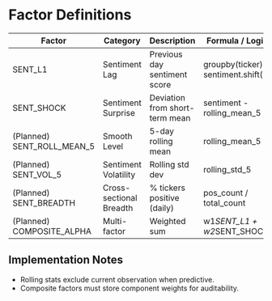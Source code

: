# Factor Definitions

| Factor | Category | Description | Formula / Logic | Notes |
|--------|----------|-------------|-----------------|-------|
| SENT_L1 | Sentiment Lag | Previous day sentiment score | groupby(ticker) sentiment.shift(1) | Baseline predictive |
| SENT_SHOCK | Sentiment Surprise | Deviation from short-term mean | sentiment - rolling_mean_5 | Measures novelty |
| (Planned) SENT_ROLL_MEAN_5 | Smooth Level | 5-day rolling mean | rolling_mean_5 | Stability indicator |
| (Planned) SENT_VOL_5 | Sentiment Volatility | Rolling std dev | rolling_std_5 | Uncertainty proxy |
| (Planned) SENT_BREADTH | Cross-sectional Breadth | % tickers positive (daily) | pos_count / total_count | Market mood |
| (Planned) COMPOSITE_ALPHA | Multi-factor | Weighted sum | w1*SENT_L1 + w2*SENT_SHOCK | Future model |

## Implementation Notes
- Rolling stats exclude current observation when predictive.
- Composite factors must store component weights for auditability.
